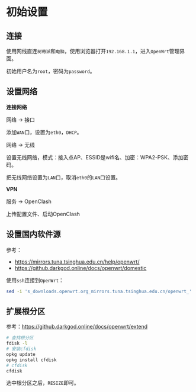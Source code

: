 # 初始设置

## 连接

使用网线直连`树莓派`和`电脑`，使用浏览器打开`192.168.1.1`，进入`OpenWrt`管理界面。

初始用户名为`root`，密码为`password`。

## 设置网络

**连接网络**

网络 -> 接口

添加`WAN`口，设置为`eth0`，`DHCP`。

网络 -> 无线

设置无线网络，模式：接入点AP、ESSID是wifi名、加密：WPA2-PSK、添加密码。

把无线网络设置为`LAN`口，取消`eth0`的`LAN`口设置。

**VPN**

服务 -> OpenClash

上传配置文件、启动OpenClash

## 设置国内软件源

参考：

- https://mirrors.tuna.tsinghua.edu.cn/help/openwrt/
- https://github.darkgod.online/docs/openwrt/domestic

使用`ssh`连接到`OpenWrt`：

```sh
sed -i 's_downloads.openwrt.org_mirrors.tuna.tsinghua.edu.cn/openwrt_' /etc/opkg/distfeeds.conf
```

## 扩展根分区

参考：https://github.darkgod.online/docs/openwrt/extend

```sh
# 查找根分区
fdisk -l
# 安装cfdisk
opkg update
opkg install cfdisk
# cfdisk
cfdisk
```

选中根分区之后，`RESIZE`即可。

